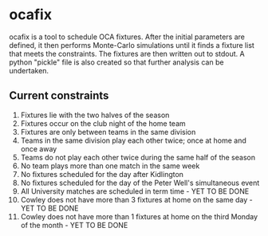 # ocafix

ocafix is a tool to schedule OCA fixtures.  After the initial parameters are defined, it then performs
Monte-Carlo simulations until it finds a fixture list that meets the constraints.  The fixtures are
then written out to stdout.  A python "pickle" file is also created so that further analysis can be
undertaken.

## Current constraints

1. Fixtures lie with the two halves of the season
2. Fixtures occur on the club night of the home team
3. Fixtures are only between teams in the same division
4. Teams in the same division play each other twice; once at home and once away
5. Teams do not play each other twice during the same half of the season
6. No team plays more than one match in the same week
7. No fixtures scheduled for the day after Kidlington
8. No fixtures scheduled for the day of the Peter Well's simultaneous event
9. All University matches are scheduled in term time                                   - YET TO BE DONE
10. Cowley does not have more than 3 fixtures at home on the same day                  - YET TO BE DONE
11. Cowley does not have more than 1 fixtures at home on the third Monday of the month - YET TO BE DONE
